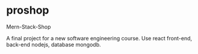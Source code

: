 # proshop
Mern-Stack-Shop

A final project for a new software engineering course.
Use react front-end, back-end nodejs, database mongodb.
